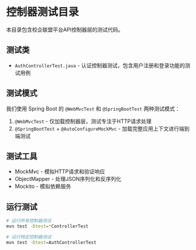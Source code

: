 # 控制器测试目录

本目录包含校企联盟平台API控制器层的测试代码。

## 测试类

- `AuthControllerTest.java` - 认证控制器测试，包含用户注册和登录功能的测试用例

## 测试模式

我们使用 Spring Boot 的 `@WebMvcTest` 和 `@SpringBootTest` 两种测试模式：

1. `@WebMvcTest` - 仅加载控制器层，测试专注于HTTP请求处理
2. `@SpringBootTest` + `@AutoConfigureMockMvc` - 加载完整应用上下文进行端到端测试

## 测试工具

- MockMvc - 模拟HTTP请求和验证响应
- ObjectMapper - 处理JSON序列化和反序列化
- Mockito - 模拟依赖服务

## 运行测试

```bash
# 运行所有控制器测试
mvn test -Dtest=*ControllerTest

# 运行特定控制器测试
mvn test -Dtest=AuthControllerTest
``` 
